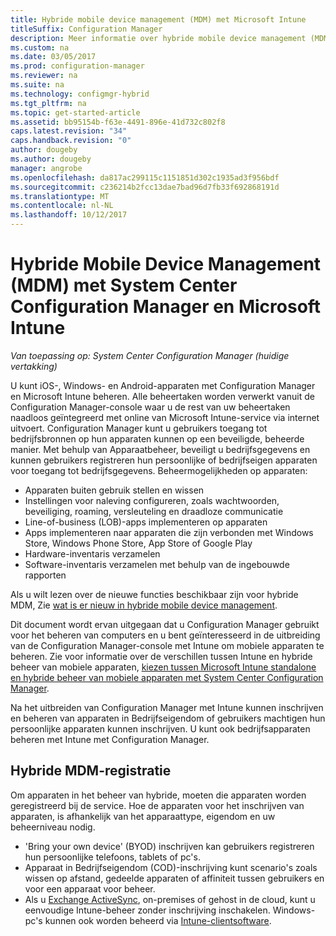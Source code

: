```yaml
---
title: Hybride mobile device management (MDM) met Microsoft Intune
titleSuffix: Configuration Manager
description: Meer informatie over hybride mobile device management (MDM) met System Center Configuration Manager en Microsoft Intune.
ms.custom: na
ms.date: 03/05/2017
ms.prod: configuration-manager
ms.reviewer: na
ms.suite: na
ms.technology: configmgr-hybrid
ms.tgt_pltfrm: na
ms.topic: get-started-article
ms.assetid: bb95154b-f63e-4491-896e-41d732c802f8
caps.latest.revision: "34"
caps.handback.revision: "0"
author: dougeby
ms.author: dougeby
manager: angrobe
ms.openlocfilehash: da817ac299115c1151851d302c1935ad3f956bdf
ms.sourcegitcommit: c236214b2fcc13dae7bad96d7fb33f692868191d
ms.translationtype: MT
ms.contentlocale: nl-NL
ms.lasthandoff: 10/12/2017
---
```

# <a name="hybrid-mobile-device-management-mdm-with-system-center-configuration-manager-and-microsoft-intune"></a>Hybride Mobile Device Management (MDM) met System Center Configuration Manager en Microsoft Intune

*Van toepassing op: System Center Configuration Manager (huidige vertakking)*


U kunt iOS-, Windows- en Android-apparaten met Configuration Manager en Microsoft Intune beheren. Alle beheertaken worden verwerkt vanuit de Configuration Manager-console waar u de rest van uw beheertaken naadloos geïntegreerd met online van Microsoft Intune-service via internet uitvoert.  Configuration Manager kunt u gebruikers toegang tot bedrijfsbronnen op hun apparaten kunnen op een beveiligde, beheerde manier. Met behulp van Apparaatbeheer, beveiligt u bedrijfsgegevens en kunnen gebruikers registreren hun persoonlijke of bedrijfseigen apparaten voor toegang tot bedrijfsgegevens. Beheermogelijkheden op apparaten:

-   Apparaten buiten gebruik stellen en wissen
-   Instellingen voor naleving configureren, zoals wachtwoorden, beveiliging, roaming, versleuteling en draadloze communicatie
-   Line-of-business (LOB)-apps implementeren op apparaten
-   Apps implementeren naar apparaten die zijn verbonden met Windows Store, Windows Phone Store, App Store of Google Play
-   Hardware-inventaris verzamelen
-   Software-inventaris verzamelen met behulp van de ingebouwde rapporten

Als u wilt lezen over de nieuwe functies beschikbaar zijn voor hybride MDM, Zie [wat is er nieuw in hybride mobile device management](../understand/whats-new-in-hybrid-mobile-device-management.md).

Dit document wordt ervan uitgegaan dat u Configuration Manager gebruikt voor het beheren van computers en u bent geïnteresseerd in de uitbreiding van de Configuration Manager-console met Intune om mobiele apparaten te beheren. Zie voor informatie over de verschillen tussen Intune en hybride beheer van mobiele apparaten, [kiezen tussen Microsoft Intune standalone en hybride beheer van mobiele apparaten met System Center Configuration Manager](choose-between-standalone-intune-and-hybrid-mobile-device-management.md).

Na het uitbreiden van Configuration Manager met Intune kunnen inschrijven en beheren van apparaten in Bedrijfseigendom of gebruikers machtigen hun persoonlijke apparaten kunnen inschrijven. U kunt ook bedrijfsapparaten beheren met Intune met Configuration Manager.

## <a name="hybrid-mdm-enrollment"></a>Hybride MDM-registratie
Om apparaten in het beheer van hybride, moeten die apparaten worden geregistreerd bij de service. Hoe de apparaten voor het inschrijven van apparaten, is afhankelijk van het apparaattype, eigendom en uw beheerniveau nodig.
- 'Bring your own device' (BYOD) inschrijven kan gebruikers registreren hun persoonlijke telefoons, tablets of pc's.
- Apparaat in Bedrijfseigendom (COD)-inschrijving kunt scenario's zoals wissen op afstand, gedeelde apparaten of affiniteit tussen gebruikers en voor een apparaat voor beheer.
- Als u [Exchange ActiveSync](../plan-design/device-enrollment-methods.md#mobile-device-management-with-exchange-activesync-and-configuration-manager), on-premises of gehost in de cloud, kunt u eenvoudige Intune-beheer zonder inschrijving inschakelen. Windows-pc's kunnen ook worden beheerd via [Intune-clientsoftware](/intune/deploy-use/manage-windows-pcs-with-microsoft-intune).
